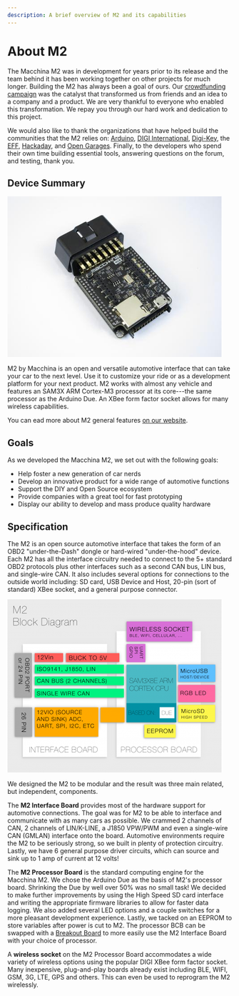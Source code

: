 ```yaml
---
description: A brief overview of M2 and its capabilities
---
```


# About M2

The Macchina M2 was in development for years prior to its release and the team behind it has been working together on other projects for much longer. Building the M2 has always been a goal of ours. Our [crowdfunding campaign](https://www.kickstarter.com/projects/1029808658/macchina-the-ultimate-tool-for-taking-control-of-y) was the catalyst that transformed us from friends and an idea to a company and a product. We are very thankful to everyone who enabled this transformation. We repay you through our hard work and dedication to this project.

We would also like to thank the organizations that have helped build the communities that the M2 relies on: [Arduino](https://www.arduino.cc/), [DIGI International](https://www.digi.com/), [Digi-Key](https://www.digikey.com/), the [EFF](https://www.eff.org/), [Hackaday](http://hackaday.com/), and [Open Garages](http://opengarages.org/). Finally, to the developers who spend their own time building essential tools, answering questions on the forum, and testing, thank you.

## Device Summary

![](../.gitbook/assets/img_6049a5c9.jpg)

M2 by Macchina is an open and versatile automotive interface that can take your car to the next level. Use it to customize your ride or as a development platform for your next product. M2 works with almost any vehicle and features an SAM3X ARM Cortex-M3 processor at its core---the same processor as the Arduino Due. An XBee form factor socket allows for many wireless capabilities.

You can ead more about M2 general features [on our website](https://www.macchina.cc/m2-introduction).

## Goals

As we developed the Macchina M2, we set out with the following goals:

* Help foster a new generation of car nerds
* Develop an innovative product for a wide range of automotive functions
* Support the DIY and Open Source ecosystem
* Provide companies with a great tool for fast prototyping
* Display our ability to develop and mass produce quality hardware

## Specification

The M2 is an open source automotive interface that takes the form of an OBD2 "under-the-Dash" dongle or hard-wired "under-the-hood" device. Each M2 has all the interface circuitry needed to connect to the 5+ standard OBD2 protocols plus other interfaces such as a second CAN bus, LIN bus, and single-wire CAN. It also includes several options for connections to the outside world including: SD card, USB Device and Host, 20-pin \(sort of standard\) XBee socket, and a general purpose connector.

![](../.gitbook/assets/blockdiagram3_0_10efe.png)

We designed the M2 to be modular and the result was three main related, but independent, components.

The **M2 Interface Board** provides most of the hardware support for automotive connections. The goal was for M2 to be able to interface and communicate with as many cars as possible. We crammed 2 channels of CAN, 2 channels of LIN/K-LINE, a J1850 VPW/PWM and even a single-wire CAN \(GMLAN\) interface onto the board. Automotive environments require the M2 to be seriously strong, so we built in plenty of protection circuitry. Lastly, we have 6 general purpose driver circuits, which can source and sink up to 1 amp of current at 12 volts!

The **M2 Processor Board** is the standard computing engine for the Macchina M2. We chose the Arduino Due as the basis of M2's processor board. Shrinking the Due by well over 50% was no small task! We decided to make further improvements by using the High Speed SD card interface and writing the appropriate firmware libraries to allow for faster data logging. We also added several LED options and a couple switches for a more pleasant development experience. Lastly, we tacked on an EEPROM to store variables after power is cut to M2. The processor BCB can be swapped with a [Breakout Board](detailed-reference/byob.md) to more easily use the M2 Interface Board with your choice of processor.

A **wireless socket** on the M2 Processor Board accommodates a wide variety of wireless options using the popular DIGI XBee form factor socket. Many inexpensive, plug-and-play boards already exist including BLE, WIFI, GSM, 3G, LTE, GPS and others. This can even be used to reprogram the M2 wirelessly.

